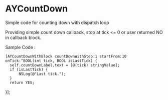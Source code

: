 # AYCountDown
Simple code for counting down with dispatch loop

Providing simple count down callback, stop at tick <= 0 or user returned NO in callback block.

Sample Code :

    [AYCountDownWithBlock countDownWithStep:1 startFrom:10 onTick:^BOOL(int tick, BOOL isLastTick) {
      self.countDownLabel.text = [@(tick) stringValue];
      if (isLastTick) {
          NSLog(@"Last tick.");
      }
      return YES;
  }];
